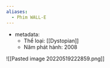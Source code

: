 ```yaml
---
aliases:
  - Phim WALL-E
---
```

- metadata:
	- Thể loại: [[Dystopian]]
	- Năm phát hành: 2008

![[Pasted image 20220519222859.png]]